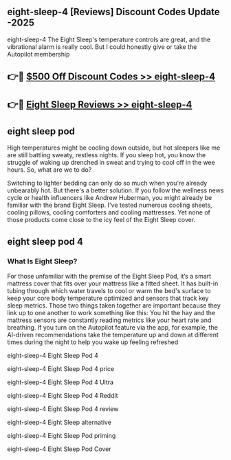 ## eight-sleep-4 [Reviews​] Discount Codes Update -2025

eight-sleep-4 The Eight Sleep's temperature controls are great, and the vibrational alarm is really cool. But I could honestly give or take the Autopilot membership

## 👉🔴 [$500 Off Discount Codes >> eight-sleep-4](http://download.freeplayer.one?title=eight-sleep-4&ref=18-ES)

## 👉🔴 [Eight Sleep Reviews >> eight-sleep-4](http://download.freeplayer.one?title=eight-sleep-4&ref=18-ES)

## eight sleep pod

High temperatures might be cooling down outside, but hot sleepers like me are still battling sweaty, restless nights. If you sleep hot, you know the struggle of waking up drenched in sweat and trying to cool off in the wee hours. So, what are we to do?

Switching to lighter bedding can only do so much when you're already unbearably hot. But there's a better solution. If you follow the wellness news cycle or health influencers like Andrew Huberman, you might already be familiar with the brand Eight Sleep. I've tested numerous cooling sheets, cooling pillows, cooling comforters and cooling mattresses. Yet none of those products come close to the icy feel of the Eight Sleep cover.

## eight sleep pod 4

### What Is Eight Sleep?

For those unfamiliar with the premise of the Eight Sleep Pod, it’s a smart mattress cover that fits over your mattress like a fitted sheet. It has built-in tubing through which water travels to cool or warm the bed's surface to keep your core body temperature optimized and sensors that track key sleep metrics. Those two things taken together are important because they link up to one another to work something like this: You hit the hay and the mattress sensors are constantly reading metrics like your heart rate and breathing. If you turn on the Autopilot feature via the app, for example, the AI-driven recommendations take the temperature up and down at different times during the night to help you wake up feeling refreshed

eight-sleep-4 Eight Sleep Pod 4

eight-sleep-4 Eight Sleep Pod 4 price

eight-sleep-4 Eight Sleep Pod 4 Ultra

eight-sleep-4 Eight Sleep Pod 4 Reddit

eight-sleep-4 Eight Sleep Pod 4 review

eight-sleep-4 Eight Sleep alternative

eight-sleep-4 Eight Sleep Pod priming

eight-sleep-4 Eight Sleep Pod Cover